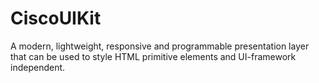 # CiscoUIKit
A modern, lightweight, responsive and programmable presentation layer that can be used to style HTML primitive elements and UI-framework independent.
